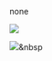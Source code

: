 none

<img src="https://img.shields.io/badge/Java-orange"></a>

<img src="https://img.shields.io/badge/Python-3766AB?style=flat-square&logo=Python&logoColor=white"/></a>&nbsp 
